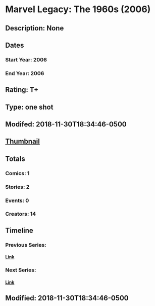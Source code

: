 # Marvel Legacy: The 1960s (2006)
## Description: None
## Dates
### Start Year: 2006
### End Year: 2006
## Rating: T+
## Type: one shot
## Modifed: 2018-11-30T18:34:46-0500
## [Thumbnail](http://i.annihil.us/u/prod/marvel/i/mg/3/20/4bc600492781c.jpg)
## Totals
### Comics: 1
### Stories: 2
### Events: 0
### Creators: 14
## Timeline
### Previous Series: 
#### [Link]()
### Next Series: 
#### [Link]()
## Modified: 2018-11-30T18:34:46-0500